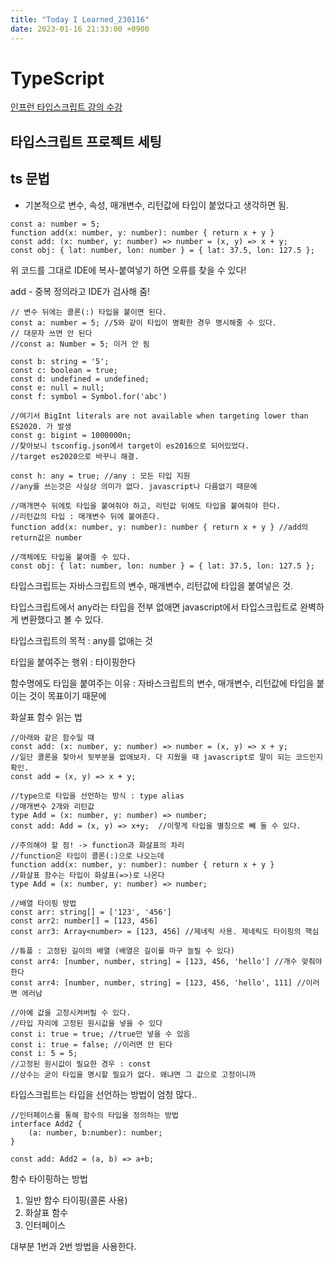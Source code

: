 ```yaml
---
title: "Today I Learned_230116"
date: 2023-01-16 21:33:00 +0900
---
```


# TypeScript
[인프런 타입스크립트 강의 수강](https://www.inflearn.com/course/%ED%83%80%EC%9E%85%EC%8A%A4%ED%81%AC%EB%A6%BD%ED%8A%B8-%EC%98%AC%EC%9D%B8%EC%9B%90-1/dashboard)

## 타입스크립트 프로젝트 세팅
## ts 문법

- 기본적으로 변수, 속성, 매개변수, 리턴값에 타입이 붙었다고 생각하면 됨.

```tsx
const a: number = 5;
function add(x: number, y: number): number { return x + y }
const add: (x: number, y: number) => number = (x, y) => x + y;
const obj: { lat: number, lon: number } = { lat: 37.5, lon: 127.5 };
```

위 코드를 그대로 IDE에 복사-붙여넣기 하면 오류를 찾을 수 있다!

add - 중복 정의라고 IDE가 검사해 줌!

```tsx
// 변수 뒤에는 콜론(:) 타입을 붙이면 된다.
const a: number = 5; //5와 같이 타입이 명확한 경우 명시해줄 수 있다.
// 대문자 쓰면 안 된다
//const a: Number = 5; 이거 안 됨

const b: string = '5';
const c: boolean = true;
const d: undefined = undefined;
const e: null = null;
const f: symbol = Symbol.for('abc')

//여기서 BigInt literals are not available when targeting lower than ES2020. 가 발생
const g: bigint = 1000000n;
//찾아보니 tsconfig.json에서 target이 es2016으로 되어있었다.
//target es2020으로 바꾸니 해결.

const h: any = true; //any : 모든 타입 지원
//any를 쓰는것은 사실상 의미가 없다. javascript나 다름없기 때문에

//매개면수 뒤에토 타입을 붙여줘야 하고, 리턴값 뒤에도 타입을 붙여줘야 한다.
//리턴값의 타입 : 매개변수 뒤에 붙여준다.
function add(x: number, y: number): number { return x + y } //add의 return값은 number

//객체에도 타입을 붙여줄 수 있다.
const obj: { lat: number, lon: number } = { lat: 37.5, lon: 127.5 };
```

타입스크립트는 자바스크립트의 변수, 매개변수, 리턴값에 타입을 붙여넣은 것.

타입스크립트에서 any라는 타입을 전부 없애면 javascript에서 타입스크립트로 완벽하게 변환했다고 볼 수 있다.

타입스크립트의 목적 : any를 없애는 것

타입을 붙여주는 행위 : 타이핑한다

함수명에도 타입을 붙여주는 이유 : 자바스크립트의 변수, 매개변수, 리턴값에 타입을 붙이는 것이 목표이기 때문에

화살표 함수 읽는 법

```tsx
//아래와 같은 함수일 때
const add: (x: number, y: number) => number = (x, y) => x + y;
//일단 콜론을 찾아서 뒷부분을 없애보자. 다 지웠을 때 javascript로 말이 되는 코드인지 확인.
const add = (x, y) => x + y;

//type으로 타입을 선언하는 방식 : type alias
//매개변수 2개와 리턴값
type Add = (x: number, y: number) => number;
const add: Add = (x, y) => x+y;  //이렇게 타입을 별칭으로 빼 둘 수 있다.

//주의해야 할 점! -> function과 화살표의 차리
//function은 타입이 콜론(:)으로 나오는데
function add(x: number, y: number): number { return x + y }
//화살표 함수는 타입이 화살표(=>)로 나온다
type Add = (x: number, y: number) => number;

//배열 타이핑 방법
const arr: string[] = ['123', '456']
const arr2: number[] = [123, 456]
const arr3: Array<number> = [123, 456] //제네릭 사용. 제네릭도 타이핑의 핵심

//튜플 : 고정된 길이의 배열 (배열은 길이를 마구 늘릴 수 있다)
const arr4: [number, number, string] = [123, 456, 'hello'] //개수 맞춰야 한다
const arr4: [number, number, string] = [123, 456, 'hello', 111] //이러면 에러남

//아예 값을 고정시켜버릴 수 있다.
//타입 자리에 고정된 원시값을 넣을 수 있다
const i: true = true; //true만 넣을 수 있음
const i: true = false; //이러면 안 된다
const i: 5 = 5;
//고정된 원시값이 필요한 경우 : const
//상수는 굳이 타입을 명시할 필요가 없다. 왜냐면 그 값으로 고정이니까
```

타입스크립트는 타입을 선언하는 방법이 엄청 많다..

```tsx
//인터페이스를 통해 함수의 타입을 정의하는 방법
interface Add2 {
    (a: number, b:number): number;
}

const add: Add2 = (a, b) => a+b;
```

함수 타이핑하는 방법

1. 일반 함수 타이핑(콜론 사용)
2. 화살표 함수
3. 인터페이스

대부분 1번과 2번 방법을 사용한다.